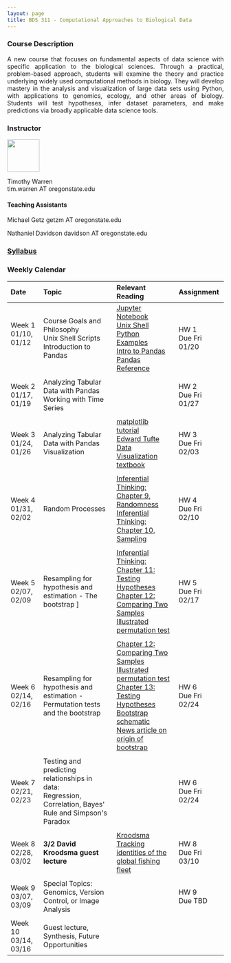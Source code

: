 ```yaml
---
layout: page
title: BDS 311 - Computational Approaches to Biological Data
---
```


### Course Description
 <!---
  will replace this image
 <img src="./assets/images/covidtrace_color_rev-01.png" width="390" height="270" align='right'/> 
-->
 <div style="text-align: justify"> 
 A new course that focuses on fundamental aspects of data science with specific application to the biological sciences. Through a practical, problem-based approach, students will examine the theory and practice underlying widely used computational methods in biology. They will develop mastery in the analysis and visualization of large data sets using Python, with applications to genomics, ecology, and other areas of biology. Students will test hypotheses, infer dataset parameters, and make predictions via broadly applicable data science tools. 
</div>   

### Instructor
<img src="./assets/images/twheadshot_square.jpg" width="75" height="75" align='center'/>      

Timothy Warren  
tim.warren AT oregonstate.edu         

#### Teaching Assistants
<!---
 <img src="./assets/images/arsheadshot.jpg" width="75" height = "75" align='center'/>
-->
Michael Getz
getzm AT oregonstate.edu

Nathaniel Davidson
davidson AT oregonstate.edu
  
  





### [Syllabus](./syllabus_23.md)


### Weekly Calendar  

|Date                                  | Topic                             |  Relevant Reading                     | Assignment                                 |
|:-----------------------------        |:--------------------------------- |:------------------------------------  |:----------------------                      |
| Week 1 <br />01/10, 01/12&nbsp; &nbsp; &nbsp;&nbsp;&nbsp;| Course Goals and Philosophy <br />Unix Shell Scripts <br /> Introduction to Pandas&nbsp; &nbsp; &nbsp;| [Jupyter Notebook](https://www.e-education.psu.edu/geog489/node/2204)&nbsp; &nbsp; &nbsp;&nbsp; &nbsp;&nbsp; &nbsp;<br>[Unix Shell](https://swcarpentry.github.io/shell-novice/) <br> [Python Examples](https://nbviewer.jupyter.org/urls/bitbucket.org/hrojas/learn-pandas/raw/master/lessons/Python_101.ipynb) &nbsp; &nbsp;  <br> [Intro to Pandas](http://swcarpentry.github.io/python-novice-gapminder/) <br> [Pandas Reference](https://pandas.pydata.org/pandas-docs/stable/user_guide/10min.html)| HW 1<br/> Due Fri 01/20 &nbsp; &nbsp; |
|        |                |         |            |
| Week 2 <br /> 01/17, 01/19    | Analyzing Tabular Data with Pandas  <br />Working with Time Series | <!---[Lists](https://swcarpentry.github.io/python-novice-gapminder/11-lists/index.html)<br>[Numpy arrays <br> (Inferential Thinking Chap. 5)](https://inferentialthinking.com/chapters/05/Sequences.html)<br>[Loops and Functions in Pandas](https://datacarpentry.org/python-ecology-lesson/06-loops-and-functions/)    -->                               | HW 2 <br/> Due Fri 01/27 |
|     |    |     |      |
| Week 3 <br /> 01/24, 01/26    | Analyzing Tabular Data with Pandas <br />Visualization  |[matplotlib tutorial](https://matplotlib.org/stable/tutorials/index.html#tutorials)<br>[Edward Tufte](https://www.edwardtufte.com/tufte/)<br>  [Data Visualization textbook](https://clauswilke.com/dataviz/)                                                           | HW 3 <br/> Due Fri 02/03|
|     |    |     |      |
| Week 4 <br /> 01/31, 02/02    |Random Processes|[Inferential Thinking: Chapter 9, Randomness](https://inferentialthinking.com/chapters/09/Randomness.html)<br>[Inferential Thinking: Chapter 10, Sampling](https://inferentialthinking.com/chapters/10/Sampling_and_Empirical_Distributions.html)<br>                            | HW 4 <br/> Due Fri 02/10|
|     |    |     |      |
| Week 5 <br /> 02/07, 02/09    |Resampling for hypothesis and estimation - The bootstrap ]|[Inferential Thinking: Chapter 11: Testing Hypotheses](https://inferentialthinking.com/chapters/11/Testing_Hypotheses.html)<br>[Chapter 12: Comparing Two Samples](https://inferentialthinking.com/chapters/12/Comparing_Two_Samples.html)<br>[Illustrated permutation test](https://www.jwilber.me/permutationtest/)     | HW 5 <br/> Due Fri 02/17 |
|     |    |     |      |
|  Week 6 <br /> 02/14, 02/16   |  Resampling for hypothesis and estimation - Permutation tests and the bootstrap |[Chapter 12: Comparing Two Samples](https://inferentialthinking.com/chapters/12/Comparing_Two_Samples.html)<br>[Illustrated permutation test](https://www.jwilber.me/permutationtest/)<br>[Chapter 13: Testing Hypotheses](https://inferentialthinking.com/chapters/13/Estimation.html)<br>[Bootstrap schematic](https://online.stat.psu.edu/stat555/node/119/)<br>[News article on origin of bootstrap](https://www.nytimes.com/1988/11/08/science/theorist-applies-computer-power-to-uncertainty-in-statistics.html)                                                  | HW 6 <br/> Due Fri 02/24 |
|     |    |     |      |
|  Week 7 <br /> 02/21, 02/23   |  Testing and predicting relationships in data: <br />Regression, Correlation, Bayes' Rule and Simpson's Paradox  |<!---[Inferential Thinking: Chapter 11: Testing Hypotheses](https://inferentialthinking.com/chapters/11/Testing_Hypotheses.html)<br>[Chapter 12: Comparing Two Samples](https://inferentialthinking.com/chapters/12/Comparing_Two_Samples.html)<br>[Illustrated permutation test](https://www.jwilber.me/permutationtest/)    -->                                                  | HW 6 <br/> Due Fri 02/24 |
|     |    |     |      |
| Week 8 <br /> 02/28, 03/02    |**3/2 David Kroodsma guest lecture** |[Kroodsma](https://globalfishingwatch.org/meet-the-team/david-kroodsma/)<br>[Tracking identities of the global fishing fleet](https://www.science.org/doi/10.1126/sciadv.abp8200)<!---[Git cheat sheet](https://training.github.com/downloads/github-git-cheat-sheet.pdf)<br> [Carpentries git lesson](https://swcarpentry.github.io/git-novice/) <br> [Git references materials, exercises](https://open-source-for-researchers.github.io/open-source-workshop/) <br>[Remote Repositories](https://docs.github.com/en/github/getting-started-with-github/managing-remote-repositories)    -->            | HW 8<br/> Due Fri 03/10 |
|     |    |     |      |
| Week 9 <br /> 03/07, 03/09   |Special Topics: Genomics, Version Control, or Image Analysis|                                                | HW 9 <br/> Due TBD |
|     |    |     |      |
| Week 10 <br /> 03/14, 03/16    | Guest lecture, Synthesis, Future Opportunities   | <!---[Kroodsma et al. 2018](https://www.science.org/doi/abs/10.1126/science.aao5646)          -->                                    |  |


